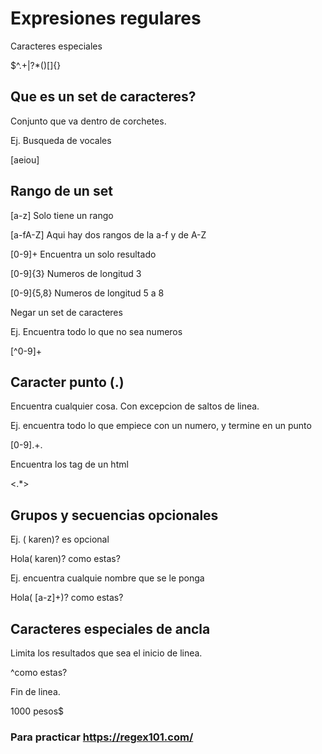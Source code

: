 # Expresiones regulares

Caracteres especiales

$\^.+|?*()[]{}

## Que es un set de caracteres?
Conjunto que va dentro de corchetes.

Ej. Busqueda de vocales

[aeiou]

## Rango de un set

[a-z] Solo tiene un rango

[a-fA-Z] Aqui hay dos rangos de la a-f y de A-Z

[0-9]+ Encuentra un solo resultado 

[0-9]{3} Numeros de longitud 3

[0-9]{5,8} Numeros de longitud 5 a 8

Negar un set de caracteres

Ej. Encuentra todo lo que no sea numeros

[^0-9]+

## Caracter punto (.)

Encuentra cualquier cosa. Con excepcion de saltos de linea.

Ej. encuentra todo lo que empiece con un numero, y termine en un punto

[0-9].+\.

Encuentra los tag de un html

<.*>

## Grupos y secuencias opcionales

Ej. ( karen)? es opcional

Hola( karen)? como estas\?

Ej. encuentra cualquie nombre que se le ponga

Hola( [a-z]+)? como estas\?

## Caracteres especiales de ancla

Limita los resultados que sea el inicio de linea.

^como estas\?

Fin de linea.

1000 pesos$

### Para practicar https://regex101.com/